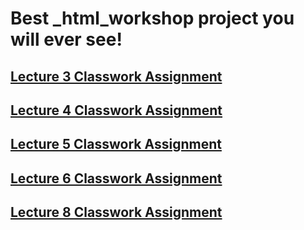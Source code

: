 # Best _html_workshop project you will ever see!

<h2><a href="https://github.com/RedWideWeb/_html_workshop/tree/main/Lecture%203%20Classwork%20Assignment">Lecture 3 Classwork Assignment</a></h2>
<h2><a href="https://github.com/RedWideWeb/_html_workshop/tree/main/Lecture%204%20Classwork%20Assignment">Lecture 4 Classwork Assignment</a></h2>
<h2><a href="https://github.com/RedWideWeb/_html_workshop/tree/main/Lecture%205%20Classwork%20Assignment">Lecture 5 Classwork Assignment</a></h2>
<h2><a href="https://github.com/RedWideWeb/_html_workshop/tree/main/Lecture%206%20Classwork%20Assignment">Lecture 6 Classwork Assignment</a></h2>
<h2><a href="https://github.com/RedWideWeb/_html_workshop/tree/main/Lecture%208%20Classwork%20Assignment">Lecture 8 Classwork Assignment</a></h2>
